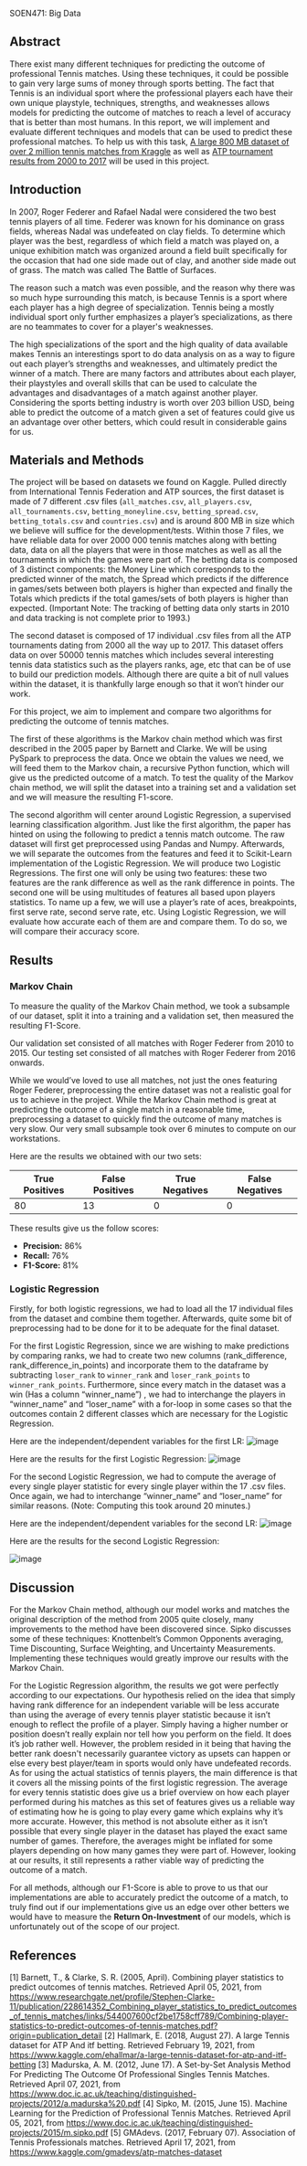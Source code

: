 SOEN471: Big Data


## Abstract

There exist many different techniques for predicting the outcome of professional Tennis matches. Using these techniques, it could be possible to gain very large sums of money through sports betting. The fact that Tennis is an individual sport where the professional players each have their own unique playstyle, techniques, strengths, and weaknesses allows models for predicting the outcome of matches to reach a level of accuracy that is better than most humans. In this report, we will implement and evaluate different techniques and models that can be used to predict these professional matches. To help us with this task, [A large 800 MB dataset of over 2 million tennis matches from Kraggle](https://www.kaggle.com/ehallmar/a-large-tennis-dataset-for-atp-and-itf-betting) as well as [ATP tournament results from 2000 to 2017](https://www.kaggle.com/gmadevs/atp-matches-dataset ) will be used in this project.

## Introduction

In 2007, Roger Federer and Rafael Nadal were considered the two best tennis players of all time. Federer was known for his dominance on grass fields, whereas Nadal was undefeated on clay fields. To determine which player was the best, regardless of which field a match was played on, a unique exhibition match was organized around a field built specifically for the occasion that had one side made out of clay, and another side made out of grass. The match was called The Battle of Surfaces.

The reason such a match was even possible, and the reason why there was so much hype surrounding this match, is because Tennis is a sport where each player has a high degree of specialization. Tennis being a mostly individual sport only further emphasizes a player’s specializations, as there are no teammates to cover for a player's weaknesses.

The high specializations of the sport and the high quality of data available makes Tennis an interestings sport to do data analysis on as a way to figure out each player’s strengths and weaknesses, and ultimately predict the winner of a match. There are many factors and attributes about each player, their playstyles and overall skills that can be used to calculate the advantages and disadvantages of a match against another player. Considering the sports betting industry is worth over 203 billion USD, being able to predict the outcome of a match given a set of features could give us an advantage over other betters, which could result in considerable gains for us.

## Materials and Methods

The project will be based on datasets we found on Kaggle. Pulled directly from International Tennis Federation and ATP sources,  the first dataset is made of 7 different .csv files (``all_matches.csv``, ``all_players.csv``, ``all_tournaments.csv``, ``betting_moneyline.csv``, ``betting_spread.csv``, ``betting_totals.csv`` and ``countries.csv``) and is around 800 MB in size which we believe will suffice for the development/tests. Within those 7 files, we have reliable data for over 2000 000 tennis matches along with betting data, data on all the players that were in those matches as well as all the tournaments in which the games were part of. The betting data is composed of 3 distinct components: the Money Line which corresponds to the predicted winner of the match, the Spread which predicts if the difference in games/sets between both players is higher than expected and finally the Totals which predicts if the total games/sets of both players is higher than expected. (Important Note: The tracking of betting data only starts in 2010 and data tracking is not complete prior to 1993.)

The second dataset is composed of 17 individual .csv files from all the ATP tournaments dating from 2000 all the way up to 2017. This dataset offers data on over 50000 tennis matches which includes several interesting tennis data statistics such as the players ranks, age, etc that can be of use to build our prediction models. Although there are quite a bit of  null values within the dataset, it is thankfully large enough so that it won’t hinder our work. 

For this project, we aim to implement and compare two algorithms for predicting the outcome of tennis matches. 

The first of these algorithms is the Markov chain method which was first described in the 2005 paper by Barnett and Clarke. We will be using PySpark to preprocess the data. Once we obtain the values we need, we will feed them to the Markov chain, a recursive Python function, which will give us the predicted outcome of a match. To test the quality of the Markov chain method, we will split the dataset into a training set and a validation set and we will measure the resulting F1-score.

The second algorithm will center around Logistic Regression, a supervised learning classification algorithm. Just like the first algorithm, the paper has hinted on using the following to predict a tennis match outcome. The raw dataset will first get preprocessed using Pandas and Numpy. Afterwards, we will separate the outcomes from the features and feed it to Scikit-Learn implementation of the Logistic Regression. We will produce two Logistic Regressions. The first one will only be using two features: these two features are the rank difference as well as the rank difference in points. The second one will be using multitudes of features all based upon players statistics. To name up a few, we will use a player’s rate of aces, breakpoints, first serve rate, second serve rate, etc. Using Logistic Regression, we will evaluate how accurate each of them are and compare them. To do so, we will compare their accuracy score.  

## Results

### Markov Chain

To measure the quality of the Markov Chain method, we took a subsample of our dataset, split it into a training and a validation set, then measured the resulting F1-Score.

Our validation set consisted of all matches with Roger Federer from 2010 to 2015. Our testing set consisted of all matches with Roger Federer from 2016 onwards.

While we would’ve loved to use all matches, not just the ones featuring Roger Federer, preprocessing the entire dataset was not a realistic goal for us to achieve in the project. While the Markov Chain method is great at predicting the outcome of a single match in a reasonable time, preprocessing a dataset to quickly find the outcome of many matches is very slow. Our very small subsample took over 6 minutes to compute on our workstations.

Here are the results we obtained with our two sets:

| True Positives | False Positives | True Negatives | False Negatives |
|--|--|--|--|
| 80| 13| 0| 0|

These results give us the follow scores:

- **Precision:** 86%
- **Recall:** 76%
- **F1-Score:** 81%

### Logistic Regression
Firstly, for both logistic regressions, we had to load all the 17 individual files from the dataset and combine them together. Afterwards, quite some bit of preprocessing had to be done for it to be adequate for the final dataset.

For the first Logistic Regression, since we are wishing to make predictions by comparing ranks, we had to create  two new columns (rank_difference, rank_difference_in_points) and incorporate them to the dataframe by subtracting ``loser_rank`` to ``winner_rank`` and ``loser_rank_points`` to ``winner_rank_points``. Furthermore, since every match in the dataset was a win (Has a column “winner_name”) , we had to interchange the players in  “winner_name” and “loser_name” with a for-loop in some cases so that the outcomes contain 2 different classes which are necessary for the Logistic Regression.

 Here are the independent/dependent variables for the first LR:
 ![image](https://user-images.githubusercontent.com/47062063/115100857-9b126f80-9f0d-11eb-9110-38a92038b874.png)


Here are the results for the first Logistic Regression: 
![image](https://user-images.githubusercontent.com/47062063/115101027-0577df80-9f0f-11eb-8c95-46b815a276aa.png)




For the second Logistic Regression, we had to compute the average of every single player statistic for every single player within the 17 .csv files. Once again, we had to interchange “winner_name” and “loser_name” for similar reasons. (Note: Computing this took around 20 minutes.)

Here are the independent/dependent variables for the second LR: 
![image](https://user-images.githubusercontent.com/47062063/115100867-a8c7f500-9f0d-11eb-997f-790511ba31bb.png)

Here are the results for the second Logistic Regression: 
 
![image](https://user-images.githubusercontent.com/47062063/115101969-268ffe80-9f16-11eb-9dd4-2153d8a0ca38.png)


## Discussion

For the Markov Chain method, although our model works and matches the original description of the method from 2005 quite closely, many improvements to the method have been discovered since. Sipko discusses some of these techniques:  Knottenbelt’s Common Opponents averaging, Time Discounting, Surface Weighting, and Uncertainty Measurements. Implementing these techniques would greatly improve our results with the Markov Chain.

For the Logistic Regression algorithm, the results we got were perfectly according to our expectations. Our hypothesis relied on the idea that simply having rank difference for an independent variable will be less accurate than using the average of every tennis player statistic because it isn’t enough to reflect the profile of a player. Simply having a higher number or position doesn’t really explain nor tell how you perform on the field.  It does it’s job rather well. However, the problem resided in it being that having the better rank doesn't necessarily guarantee victory as upsets can happen or else every best player/team in sports would only have undefeated records. As for using the actual statistics of tennis players, the main difference is that it covers all the missing points of the first logistic regression. The average for every tennis statistic does give us a brief overview on how each player performed during his matches as this set of features gives us a reliable way of estimating how he is going to play every game which explains why it’s more accurate. However, this method is not absolute either as it isn’t possible that every single player in the dataset has played the exact same number of games. Therefore, the averages might be inflated for some players depending on how many games they were part of. However, looking at our results, it still represents a rather viable way of predicting the outcome of a match.

For all methods, although our F1-Score is able to prove to us that our implementations are able to accurately predict the outcome of a match, to truly find out if our implementations give us an edge over other betters we would have to measure the **Return On-Investment** of our models, which is unfortunately out of the scope of our project.


## References
[1] Barnett, T., & Clarke, S. R. (2005, April). Combining player statistics to predict outcomes of tennis matches. Retrieved April 05, 2021, from https://www.researchgate.net/profile/Stephen-Clarke-11/publication/228614352_Combining_player_statistics_to_predict_outcomes_of_tennis_matches/links/544007600cf2be1758cff789/Combining-player-statistics-to-predict-outcomes-of-tennis-matches.pdf?origin=publication_detail
[2] Hallmark, E. (2018, August 27). A large Tennis dataset for ATP And itf betting. Retrieved February 19, 2021, from https://www.kaggle.com/ehallmar/a-large-tennis-dataset-for-atp-and-itf-betting
[3] Madurska, A. M. (2012, June 17). A Set-by-Set Analysis Method For Predicting The Outcome Of Professional Singles Tennis Matches. Retrieved April 07, 2021, from https://www.doc.ic.ac.uk/teaching/distinguished-projects/2012/a.madurska%20.pdf
[4] Sipko, M. (2015, June 15). Machine Learning for the Prediction of Professional Tennis Matches. Retrieved April 05, 2021, from https://www.doc.ic.ac.uk/teaching/distinguished-projects/2015/m.sipko.pdf
[5] GMAdevs. (2017, February 07). Association of Tennis Professionals matches. Retrieved April 17, 2021, from https://www.kaggle.com/gmadevs/atp-matches-dataset


